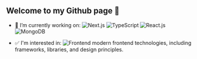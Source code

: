 ## Welcome to my Github page 👋

- 🔭 I’m currently working on:
  ![Next.js](https://img.shields.io/badge/Next.js-000?logo=next.js&logoColor=white)
  ![TypeScript](https://img.shields.io/badge/TypeScript-3178C6?logo=typescript&logoColor=white)
  ![React.js](https://img.shields.io/badge/React.js-61DAFB?logo=react&logoColor=white)
  ![MongoDB](https://img.shields.io/badge/MongoDB-47A248?logo=mongodb&logoColor=white)

- ✅ I'm interested in:
  ![Frontend](https://img.shields.io/badge/Frontend-Technologies-blue) modern frontend technologies, including frameworks, libraries, and design principles.
